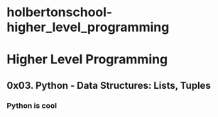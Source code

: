 # holbertonschool-higher_level_programming
# Higher Level Programming
## 0x03. Python - Data Structures: Lists, Tuples
### Python is cool
